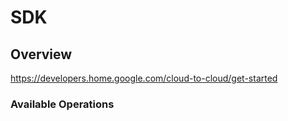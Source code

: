 # SDK

## Overview

<https://developers.home.google.com/cloud-to-cloud/get-started>
### Available Operations

